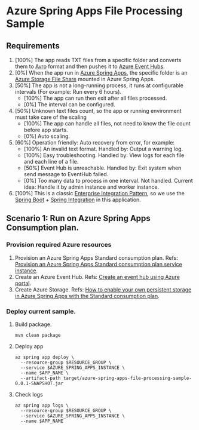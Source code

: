# Azure Spring Apps File Processing Sample

## Requirements

1. [100%] The app reads TXT files from a specific folder and converts them to [Avro](https://avro.apache.org/docs/1.11.1/) format and then pushes it to [Azure Event Hubs](https://learn.microsoft.com/en-us/azure/event-hubs/event-hubs-about).
2. [0%] When the app run in [Azure Spring Apps](https://learn.microsoft.com/en-us/azure/spring-apps/overview), the specific folder is an [Azure Storage File Share](https://learn.microsoft.com/en-us/azure/storage/files/storage-files-introduction) mounted in Azure Spring Apps.
3. [50%] The app is not a long-running process, it runs at configurable intervals (For example: Run every 6 hours).
    - [100%] The app can run then exit after all files processed.
    - [0%] The interval can be configured.
4. [50%] Unknown text files count, so the app or running environment must take care of the scaling
   - [100%] The app can handle all files, not need to know the file count before app starts.
   - [0%] Auto scaling.
5. [60%] Operation friendly: Auto recovery from error, for example:
   - [100%] An invalid text format. Handled by: Output a warning log.
   - [100%] Easy troubleshooting. Handled by: View logs for each file and each line of a file.
   - [50%] Event Hub is unreachable. Handled by: Exit system when send message to EventHub failed.
   - [0%] Too many data to process in one interval. Not handled. Current idea: Handle it by admin instance and worker instance.
6. [100%] This is a classic [Enterprise Integration Pattern](http://www.eaipatterns.com/), so we use the [Spring Boot](https://spring.io/projects/spring-boot) + [Spring Integration](https://spring.io/projects/spring-integration) in this application.

## Scenario 1: Run on Azure Spring Apps Consumption plan.

### Provision required Azure resources
1. Provision an Azure Spring Apps Standard consumption plan. Refs: [Provision an Azure Spring Apps Standard consumption plan service instance](https://learn.microsoft.com/en-us/azure/spring-apps/quickstart-provision-standard-consumption-service-instance?tabs=Azure-portal).
2. Create an Azure Event Hub. Refs: [Create an event hub using Azure portal](https://learn.microsoft.com/en-us/azure/event-hubs/event-hubs-create).
3. Create Azure Storage. Refs: [How to enable your own persistent storage in Azure Spring Apps with the Standard consumption plan](https://learn.microsoft.com/en-us/azure/spring-apps/how-to-custom-persistent-storage-with-standard-consumption).

### Deploy current sample.
1. Build package.
   ```shell
   mvn clean package
   ```
2. Deploy app
   ```shell
   az spring app deploy \
     --resource-group $RESOURCE_GROUP \
     --service $AZURE_SPRING_APPS_INSTANCE \
     --name $APP_NAME \
     --artifact-path target/azure-spring-apps-file-processing-sample-0.0.1-SNAPSHOT.jar
   ```
3. Check logs
   ```shell
   az spring app logs \
     --resource-group $RESOURCE_GROUP \
     --service $AZURE_SPRING_APPS_INSTANCE \
     --name $APP_NAME
   ```
